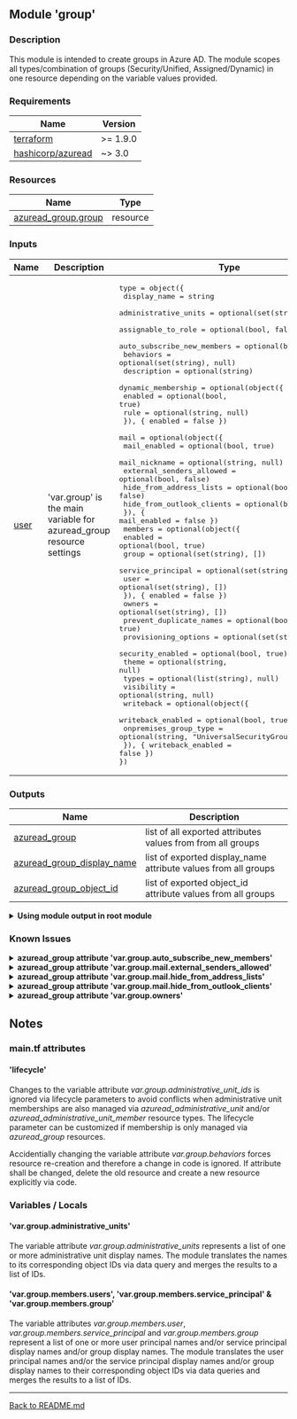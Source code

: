 ## Module 'group'

### Description

This module is intended to create groups in Azure AD. The module scopes all types/combination of groups (Security/Unified, Assigned/Dynamic) in one resource depending on the variable values provided.  

### Requirements

| Name | Version |
|------|---------|
| <a name="requirement_terraform"></a> [terraform](#requirement\_terraform) | >= 1.9.0 |
| <a name="requirement_azuread"></a> [hashicorp\/azuread](#requirement\_azuread) | ~> 3.0 |

### Resources

| Name | Type |
|------|------|
| [azuread_group.group](https://registry.terraform.io/providers/hashicorp/azuread/latest/docs/resources/group) | resource |

### Inputs

| Name | Description | Type | Default | Required |
|------|-------------|------|---------|:--------:|
| <a name="input_group"></a> [user](#input\_group) | 'var.group' is the main variable for azuread_group resource settings | <pre>type        = object({<br>  display_name                = string<br>  administrative_units        = optional(set(string), null)<br>  assignable_to_role          = optional(bool, false)<br>  auto_subscribe_new_members  = optional(bool, false)<br>  behaviors                   = optional(set(string), null)<br>  description                 = optional(string)<br>  dynamic_membership          = optional(object({<br>    enabled                     = optional(bool, true)<br>    rule                        = optional(string, null)<br>  }), { enabled = false })<br>  mail                        = optional(object({<br>    mail_enabled                = optional(bool, true)<br>    mail_nickname               = optional(string, null)<br>    external_senders_allowed    = optional(bool, false)<br>    hide_from_address_lists     = optional(bool, false)<br>    hide_from_outlook_clients   = optional(bool, false)<br>  }), { mail_enabled = false })<br>  members                     = optional(object({<br>    enabled                     = optional(bool, true)<br>    group                       = optional(set(string), [])<br>    service_principal           = optional(set(string), [])<br>    user                        = optional(set(string), [])<br>  }), { enabled = false })<br>  owners                      = optional(set(string), [])<br>  prevent_duplicate_names     = optional(bool, true)<br>  provisioning_options        = optional(set(string), null)<br>  security_enabled            = optional(bool, true)<br>  theme                       = optional(string, null)<br>  types                       = optional(list(string), null)<br>  visibility                  = optional(string, null)<br>  writeback                   = optional(object({<br>    writeback_enabled           = optional(bool, true)<br>    onpremises_group_type       = optional(string, "UniversalSecurityGroup")<br>  }), { writeback_enabled = false })<br>})<br></pre> | none | yes |

### Outputs

| Name | Description |
|------|-------------|
| <a name="output_azuread_group"></a> [azuread\_group](#output\_azuread\_group) | list of all exported attributes values from from all groups |
| <a name="output_azuread_group_display_name"></a> [azuread\_group\_display\_name](#output\_azuread\_group\_display\_name) | list of exported display_name attribute values from all groups |
| <a name="output_azuread_group_object_id"></a> [azuread\_group\_object\_id](#output\_azuread\_group\_object\_id) | list of exported object_id attribute values from all groups |

<details>
<summary><b>Using module output in root module</b></summary>

Output - IDs of all groups using 'azuread_group_object_id' output:

```
output "azuread_group_id_all_groups" {
    value = toset([
        for object_id in module.azuread_group : object_id.azuread_group_object_id
    ])
}
```

Output - ID of a single specified group using 'azuread_group_object_id' output:

```
output "azuread_group_id_group_1" {
    value = module.azuread_group["<i>&lt;Terraform-Resource-Name&gt;</i>"].azuread_group_object_id
}
```
</details>

### Known Issues

<details>
<summary><b>azuread_group attribute 'var.group.auto_subscribe_new_members'</b></summary>

######
The variable attribute <i>var.group.auto_subscribe_new_members</i> can only be set when authenticating as a Member user of the tenant and not when authenticating as a Guest user or as a service principal. Please see the <a href="https://docs.microsoft.com/en-us/graph/known-issues#groups">Microsoft Graph Known Issues</a> documentation.  
https://registry.terraform.io/providers/hashicorp/azuread/latest/docs/resources/group  
######
</details>

<details>
<summary><b>azuread_group attribute 'var.group.mail.external_senders_allowed'</b></summary>

######
The variable attribute <i>var.group.mail.external_senders_allowed</i> can only be set when authenticating as a Member user of the tenant and not when authenticating as a Guest user or as a service principal. Please see the <a href="https://docs.microsoft.com/en-us/graph/known-issues#groups">Microsoft Graph Known Issues</a> documentation.  
https://registry.terraform.io/providers/hashicorp/azuread/latest/docs/resources/group  
######
</details>

<details>
<summary><b>azuread_group attribute 'var.group.mail.hide_from_address_lists'</b></summary>

######
The variable attribute <i>var.group.mail.hide_from_address_lists</i> can only be set when authenticating as a Member user of the tenant and not when authenticating as a Guest user or as a service principal. Please see the <a href="https://docs.microsoft.com/en-us/graph/known-issues#groups">Microsoft Graph Known Issues</a> documentation.  
https://registry.terraform.io/providers/hashicorp/azuread/latest/docs/resources/group  
######
</details>

<details>
<summary><b>azuread_group attribute 'var.group.mail.hide_from_outlook_clients'</b></summary>

######
The variable attribute <i>var.group.mail.hide_from_outlook_clients</i> can only be set when authenticating as a Member user of the tenant and not when authenticating as a Guest user or as a service principal. Please see the <a href="https://docs.microsoft.com/en-us/graph/known-issues#groups">Microsoft Graph Known Issues</a> documentation.  
https://registry.terraform.io/providers/hashicorp/azuread/latest/docs/resources/group  
######
</details>

<details>
<summary><b>azuread_group attribute 'var.group.owners'</b></summary>

######  
If the group is initially owned by a service principal and you add a user to the owners, you are not able to remove the user from the owners again. At least one user has to stay owner.  
https://github.com/hashicorp/terraform-provider-azuread/issues/464  
https://github.com/microsoftgraph/msgraph-metadata/issues/92  
######
</details>
  
## Notes

### main.tf attributes

#### 'lifecycle'

Changes to the variable attribute *var.group.administrative_unit_ids* is ignored via lifecycle parameters to avoid conflicts when administrative unit memberships are also managed via *azuread_administrative_unit* and/or *azuread_administrative_unit_member* resource types. The lifecycle parameter can be customized if membership is only managed via *azuread_group* resources.  
  
Accidentially changing the variable attribute *var.group.behaviors* forces resource re-creation and therefore a change in code is ignored. If attribute shall be changed, delete the old resource and create a new resource explicitly via code.  

### Variables / Locals

#### 'var.group.administrative_units'

The variable attribute *var.group.administrative_units* represents a list of one or more administrative unit display names. The module translates the names to its corresponding object IDs via data query and merges the results to a list of IDs.

#### 'var.group.members.users', 'var.group.members.service_principal' &amp; 'var.group.members.group'

The variable attributes *var.group.members.user*, *var.group.members.service_principal* and *var.group.members.group* represent a list of one or more user principal names and/or service principal display names and/or group display names. The module translates the user principal names and/or the service principal display names and/or group display names to their corresponding object IDs via data queries and merges the results to a list of IDs.
  
---
  
[Back to README.md](../README.md)  